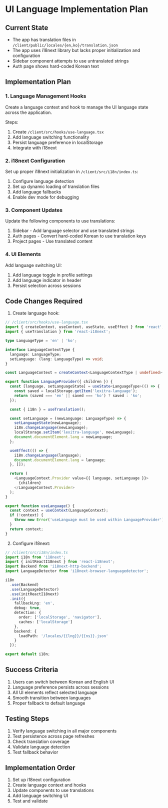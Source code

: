 # UI Language Implementation Plan

## Current State
- The app has translation files in `/client/public/locales/{en,ko}/translation.json`
- The app uses i18next library but lacks proper initialization and configuration
- Sidebar component attempts to use untranslated strings
- Auth page shows hard-coded Korean text

## Implementation Plan

### 1. Language Management Hooks
Create a language context and hook to manage the UI language state across the application.

Steps:
1. Create `/client/src/hooks/use-language.tsx`
2. Add language switching functionality
3. Persist language preference in localStorage
4. Integrate with i18next

### 2. i18next Configuration 
Set up proper i18next initialization in `/client/src/i18n/index.ts`:
1. Configure language detection
2. Set up dynamic loading of translation files
3. Add language fallbacks
4. Enable dev mode for debugging

### 3. Component Updates
Update the following components to use translations:
1. Sidebar - Add language selector and use translated strings
2. Auth pages - Convert hard-coded Korean to use translation keys
3. Project pages - Use translated content

### 4. UI Elements
Add language switching UI:
1. Add language toggle in profile settings
2. Add language indicator in header
3. Persist selection across sessions

## Code Changes Required

1. Create language hook:
```typescript
// /client/src/hooks/use-language.tsx
import { createContext, useContext, useState, useEffect } from 'react';
import { useTranslation } from 'react-i18next';

type LanguageType = 'en' | 'ko';

interface LanguageContextType {
  language: LanguageType;
  setLanguage: (lang: LanguageType) => void;
}

const LanguageContext = createContext<LanguageContextType | undefined>(undefined);

export function LanguageProvider({ children }) {
  const [language, setLanguageState] = useState<LanguageType>(() => {
    const saved = localStorage.getItem('lexitra-language');
    return (saved === 'en' || saved === 'ko') ? saved : 'ko';
  });

  const { i18n } = useTranslation();

  const setLanguage = (newLanguage: LanguageType) => {
    setLanguageState(newLanguage);
    i18n.changeLanguage(newLanguage);
    localStorage.setItem('lexitra-language', newLanguage);
    document.documentElement.lang = newLanguage;
  };

  useEffect(() => {
    i18n.changeLanguage(language);
    document.documentElement.lang = language;
  }, []);

  return (
    <LanguageContext.Provider value={{ language, setLanguage }}>
      {children}
    </LanguageContext.Provider>
  );
}

export function useLanguage() {
  const context = useContext(LanguageContext);
  if (!context) {
    throw new Error('useLanguage must be used within LanguageProvider');
  }
  return context;
}
```

2. Configure i18next:
```typescript
// /client/src/i18n/index.ts
import i18n from 'i18next';
import { initReactI18next } from 'react-i18next';
import Backend from 'i18next-http-backend';
import LanguageDetector from 'i18next-browser-languagedetector';

i18n
  .use(Backend)
  .use(LanguageDetector)
  .use(initReactI18next)
  .init({
    fallbackLng: 'en',
    debug: true,
    detection: {
      order: ['localStorage', 'navigator'],
      caches: ['localStorage']
    },
    backend: {
      loadPath: '/locales/{{lng}}/{{ns}}.json'
    }
  });

export default i18n;
```

## Success Criteria
1. Users can switch between Korean and English UI
2. Language preference persists across sessions
3. All UI elements reflect selected language
4. Smooth transition between languages
5. Proper fallback to default language

## Testing Steps
1. Verify language switching in all major components
2. Test persistence across page refreshes
3. Check translation coverage
4. Validate language detection
5. Test fallback behavior

## Implementation Order
1. Set up i18next configuration
2. Create language context and hooks
3. Update components to use translations
4. Add language switching UI
5. Test and validate